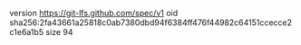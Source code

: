 version https://git-lfs.github.com/spec/v1
oid sha256:2fa43661a25818c0ab7380dbd94f6384ff476f44982c64151ccecce2c1e6a1b5
size 94
